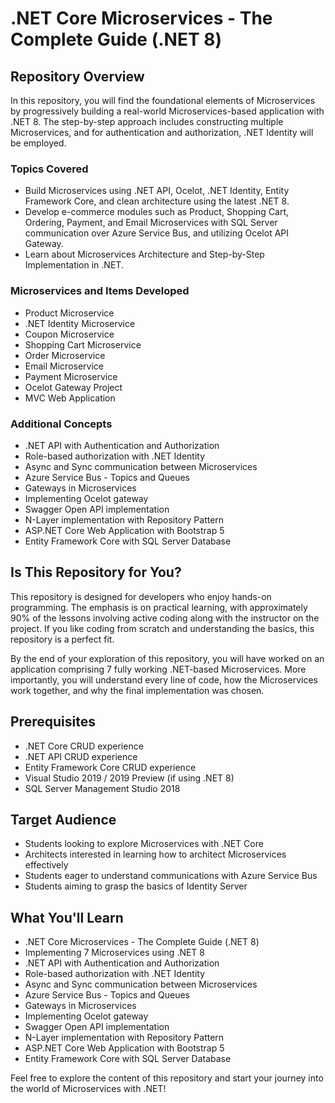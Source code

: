 # .NET Core Microservices - The Complete Guide (.NET 8)

## Repository Overview

In this repository, you will find the foundational elements of Microservices by progressively building a real-world Microservices-based application with .NET 8. The step-by-step approach includes constructing multiple Microservices, and for authentication and authorization, .NET Identity will be employed.

### Topics Covered

- Build Microservices using .NET API, Ocelot, .NET Identity, Entity Framework Core, and clean architecture using the latest .NET 8.
- Develop e-commerce modules such as Product, Shopping Cart, Ordering, Payment, and Email Microservices with SQL Server communication over Azure Service Bus, and utilizing Ocelot API Gateway.
- Learn about Microservices Architecture and Step-by-Step Implementation in .NET.

### Microservices and Items Developed

- Product Microservice
- .NET Identity Microservice
- Coupon Microservice
- Shopping Cart Microservice
- Order Microservice
- Email Microservice
- Payment Microservice
- Ocelot Gateway Project
- MVC Web Application

### Additional Concepts

- .NET API with Authentication and Authorization
- Role-based authorization with .NET Identity
- Async and Sync communication between Microservices
- Azure Service Bus - Topics and Queues
- Gateways in Microservices
- Implementing Ocelot gateway
- Swagger Open API implementation
- N-Layer implementation with Repository Pattern
- ASP.NET Core Web Application with Bootstrap 5
- Entity Framework Core with SQL Server Database

## Is This Repository for You?

This repository is designed for developers who enjoy hands-on programming. The emphasis is on practical learning, with approximately 90% of the lessons involving active coding along with the instructor on the project. If you like coding from scratch and understanding the basics, this repository is a perfect fit.

By the end of your exploration of this repository, you will have worked on an application comprising 7 fully working .NET-based Microservices. More importantly, you will understand every line of code, how the Microservices work together, and why the final implementation was chosen.

## Prerequisites

- .NET Core CRUD experience
- .NET API CRUD experience
- Entity Framework Core CRUD experience
- Visual Studio 2019 / 2019 Preview (if using .NET 8)
- SQL Server Management Studio 2018

## Target Audience

- Students looking to explore Microservices with .NET Core
- Architects interested in learning how to architect Microservices effectively
- Students eager to understand communications with Azure Service Bus
- Students aiming to grasp the basics of Identity Server

## What You'll Learn

- .NET Core Microservices - The Complete Guide (.NET 8)
- Implementing 7 Microservices using .NET 8
- .NET API with Authentication and Authorization
- Role-based authorization with .NET Identity
- Async and Sync communication between Microservices
- Azure Service Bus - Topics and Queues
- Gateways in Microservices
- Implementing Ocelot gateway
- Swagger Open API implementation
- N-Layer implementation with Repository Pattern
- ASP.NET Core Web Application with Bootstrap 5
- Entity Framework Core with SQL Server Database

Feel free to explore the content of this repository and start your journey into the world of Microservices with .NET!
